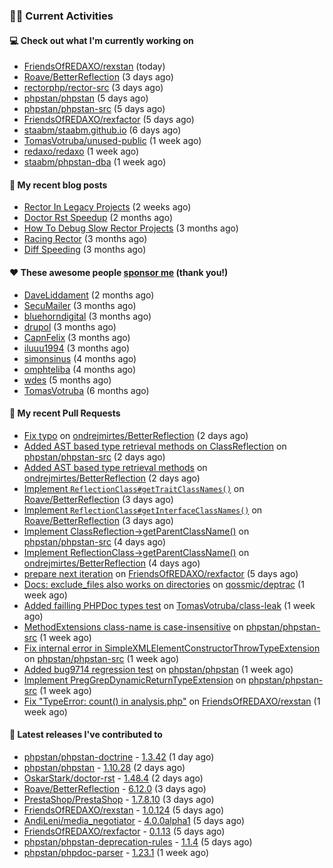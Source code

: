 ### 👨‍💻 Current Activities


#### 💻 Check out what I'm currently working on

- [FriendsOfREDAXO/rexstan](https://github.com/FriendsOfREDAXO/rexstan) (today)
- [Roave/BetterReflection](https://github.com/Roave/BetterReflection) (3 days ago)
- [rectorphp/rector-src](https://github.com/rectorphp/rector-src) (3 days ago)
- [phpstan/phpstan](https://github.com/phpstan/phpstan) (5 days ago)
- [phpstan/phpstan-src](https://github.com/phpstan/phpstan-src) (5 days ago)
- [FriendsOfREDAXO/rexfactor](https://github.com/FriendsOfREDAXO/rexfactor) (5 days ago)
- [staabm/staabm.github.io](https://github.com/staabm/staabm.github.io) (6 days ago)
- [TomasVotruba/unused-public](https://github.com/TomasVotruba/unused-public) (1 week ago)
- [redaxo/redaxo](https://github.com/redaxo/redaxo) (1 week ago)
- [staabm/phpstan-dba](https://github.com/staabm/phpstan-dba) (1 week ago)


#### 📜 My recent blog posts

- [Rector In Legacy Projects](https://staabm.github.io/2023/07/23/rector-in-legacy-projects.html) (2 weeks ago)
- [Doctor Rst Speedup](https://staabm.github.io/2023/05/18/doctor-rst-speedup.html) (2 months ago)
- [How To Debug Slow Rector Projects](https://staabm.github.io/2023/05/10/how-to-debug-slow-rector-projects.html) (3 months ago)
- [Racing Rector](https://staabm.github.io/2023/05/06/racing-rector.html) (3 months ago)
- [Diff Speeding](https://staabm.github.io/2023/05/01/diff-speeding.html) (3 months ago)


#### ❤️ These awesome people [sponsor me](https://github.com/sponsors/staabm) (thank you!)

- [DaveLiddament](https://github.com/DaveLiddament) (2 months ago)
- [SecuMailer](https://github.com/SecuMailer) (3 months ago)
- [bluehorndigital](https://github.com/bluehorndigital) (3 months ago)
- [drupol](https://github.com/drupol) (3 months ago)
- [CapnFelix](https://github.com/CapnFelix) (3 months ago)
- [iluuu1994](https://github.com/iluuu1994) (3 months ago)
- [simonsinus](https://github.com/simonsinus) (4 months ago)
- [omphteliba](https://github.com/omphteliba) (4 months ago)
- [wdes](https://github.com/wdes) (5 months ago)
- [TomasVotruba](https://github.com/TomasVotruba) (6 months ago)


#### 🔨 My recent Pull Requests

- [Fix typo](https://github.com/ondrejmirtes/BetterReflection/pull/33) on [ondrejmirtes/BetterReflection](https://github.com/ondrejmirtes/BetterReflection) (2 days ago)
- [Added AST based type retrieval methods on ClassReflection](https://github.com/phpstan/phpstan-src/pull/2566) on [phpstan/phpstan-src](https://github.com/phpstan/phpstan-src) (2 days ago)
- [Added AST based type retrieval methods](https://github.com/ondrejmirtes/BetterReflection/pull/32) on [ondrejmirtes/BetterReflection](https://github.com/ondrejmirtes/BetterReflection) (2 days ago)
- [Implement `ReflectionClass#getTraitClassNames()`](https://github.com/Roave/BetterReflection/pull/1362) on [Roave/BetterReflection](https://github.com/Roave/BetterReflection) (3 days ago)
- [Implement `ReflectionClass#getInterfaceClassNames()`](https://github.com/Roave/BetterReflection/pull/1361) on [Roave/BetterReflection](https://github.com/Roave/BetterReflection) (3 days ago)
- [Implement ClassReflection-&gt;getParentClassName()](https://github.com/phpstan/phpstan-src/pull/2563) on [phpstan/phpstan-src](https://github.com/phpstan/phpstan-src) (4 days ago)
- [Implement ReflectionClass-&gt;getParentClassName()](https://github.com/ondrejmirtes/BetterReflection/pull/31) on [ondrejmirtes/BetterReflection](https://github.com/ondrejmirtes/BetterReflection) (4 days ago)
- [prepare next iteration](https://github.com/FriendsOfREDAXO/rexfactor/pull/109) on [FriendsOfREDAXO/rexfactor](https://github.com/FriendsOfREDAXO/rexfactor) (5 days ago)
- [Docs: exclude_files also works on directories](https://github.com/qossmic/deptrac/pull/1262) on [qossmic/deptrac](https://github.com/qossmic/deptrac) (1 week ago)
- [Added failling PHPDoc types test](https://github.com/TomasVotruba/class-leak/pull/15) on [TomasVotruba/class-leak](https://github.com/TomasVotruba/class-leak) (1 week ago)
- [MethodExtensions class-name is case-insensitive](https://github.com/phpstan/phpstan-src/pull/2562) on [phpstan/phpstan-src](https://github.com/phpstan/phpstan-src) (1 week ago)
- [Fix internal error in SimpleXMLElementConstructorThrowTypeExtension](https://github.com/phpstan/phpstan-src/pull/2561) on [phpstan/phpstan-src](https://github.com/phpstan/phpstan-src) (1 week ago)
- [Added bug9714 regression test](https://github.com/phpstan/phpstan/pull/9716) on [phpstan/phpstan](https://github.com/phpstan/phpstan) (1 week ago)
- [Implement PregGrepDynamicReturnTypeExtension](https://github.com/phpstan/phpstan-src/pull/2560) on [phpstan/phpstan-src](https://github.com/phpstan/phpstan-src) (1 week ago)
- [Fix &#34;TypeError: count() in analysis.php&#34;](https://github.com/FriendsOfREDAXO/rexstan/pull/551) on [FriendsOfREDAXO/rexstan](https://github.com/FriendsOfREDAXO/rexstan) (1 week ago)


#### 🔭 Latest releases I've contributed to

- [phpstan/phpstan-doctrine](https://github.com/phpstan/phpstan-doctrine) - [1.3.42](https://github.com/phpstan/phpstan-doctrine/releases/tag/1.3.42) (1 day ago)
- [phpstan/phpstan](https://github.com/phpstan/phpstan) - [1.10.28](https://github.com/phpstan/phpstan/releases/tag/1.10.28) (2 days ago)
- [OskarStark/doctor-rst](https://github.com/OskarStark/doctor-rst) - [1.48.4](https://github.com/OskarStark/doctor-rst/releases/tag/1.48.4) (2 days ago)
- [Roave/BetterReflection](https://github.com/Roave/BetterReflection) - [6.12.0](https://github.com/Roave/BetterReflection/releases/tag/6.12.0) (3 days ago)
- [PrestaShop/PrestaShop](https://github.com/PrestaShop/PrestaShop) - [1.7.8.10](https://github.com/PrestaShop/PrestaShop/releases/tag/1.7.8.10) (3 days ago)
- [FriendsOfREDAXO/rexstan](https://github.com/FriendsOfREDAXO/rexstan) - [1.0.124](https://github.com/FriendsOfREDAXO/rexstan/releases/tag/1.0.124) (5 days ago)
- [AndiLeni/media_negotiator](https://github.com/AndiLeni/media_negotiator) - [4.0.0alpha1](https://github.com/AndiLeni/media_negotiator/releases/tag/4.0.0alpha1) (5 days ago)
- [FriendsOfREDAXO/rexfactor](https://github.com/FriendsOfREDAXO/rexfactor) - [0.1.13](https://github.com/FriendsOfREDAXO/rexfactor/releases/tag/0.1.13) (5 days ago)
- [phpstan/phpstan-deprecation-rules](https://github.com/phpstan/phpstan-deprecation-rules) - [1.1.4](https://github.com/phpstan/phpstan-deprecation-rules/releases/tag/1.1.4) (5 days ago)
- [phpstan/phpdoc-parser](https://github.com/phpstan/phpdoc-parser) - [1.23.1](https://github.com/phpstan/phpdoc-parser/releases/tag/1.23.1) (1 week ago)
